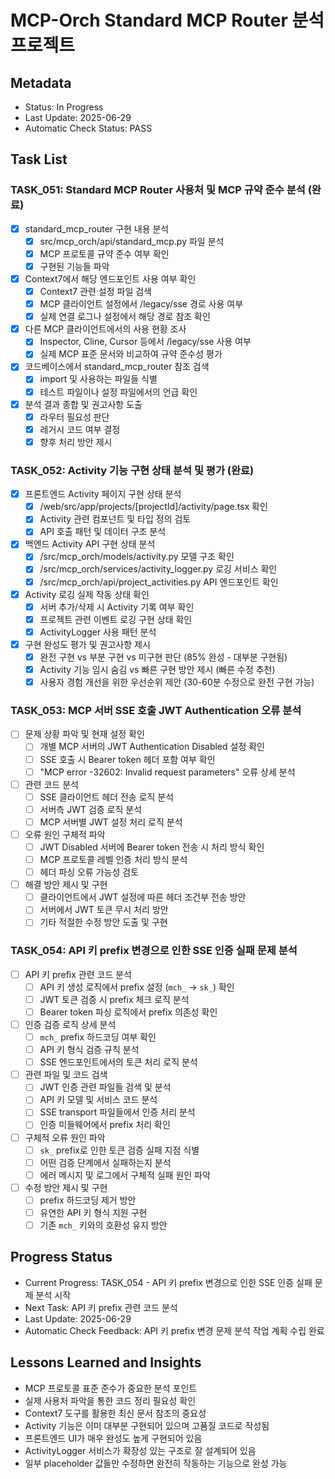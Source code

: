 # MCP-Orch Standard MCP Router 분석 프로젝트

## Metadata
- Status: In Progress
- Last Update: 2025-06-29
- Automatic Check Status: PASS

## Task List

### TASK_051: Standard MCP Router 사용처 및 MCP 규약 준수 분석 (완료)
- [x] standard_mcp_router 구현 내용 분석
  - [x] src/mcp_orch/api/standard_mcp.py 파일 분석
  - [x] MCP 프로토콜 규약 준수 여부 확인
  - [x] 구현된 기능들 파악
- [x] Context7에서 해당 엔드포인트 사용 여부 확인
  - [x] Context7 관련 설정 파일 검색
  - [x] MCP 클라이언트 설정에서 /legacy/sse 경로 사용 여부
  - [x] 실제 연결 로그나 설정에서 해당 경로 참조 확인
- [x] 다른 MCP 클라이언트에서의 사용 현황 조사
  - [x] Inspector, Cline, Cursor 등에서 /legacy/sse 사용 여부
  - [x] 실제 MCP 표준 문서와 비교하여 규약 준수성 평가
- [x] 코드베이스에서 standard_mcp_router 참조 검색
  - [x] import 및 사용하는 파일들 식별
  - [x] 테스트 파일이나 설정 파일에서의 언급 확인
- [x] 분석 결과 종합 및 권고사항 도출
  - [x] 라우터 필요성 판단
  - [x] 레거시 코드 여부 결정
  - [x] 향후 처리 방안 제시

### TASK_052: Activity 기능 구현 상태 분석 및 평가 (완료)
- [x] 프론트엔드 Activity 페이지 구현 상태 분석
  - [x] /web/src/app/projects/[projectId]/activity/page.tsx 확인
  - [x] Activity 관련 컴포넌트 및 타입 정의 검토
  - [x] API 호출 패턴 및 데이터 구조 분석
- [x] 백엔드 Activity API 구현 상태 분석
  - [x] /src/mcp_orch/models/activity.py 모델 구조 확인
  - [x] /src/mcp_orch/services/activity_logger.py 로깅 서비스 확인
  - [x] /src/mcp_orch/api/project_activities.py API 엔드포인트 확인
- [x] Activity 로깅 실제 작동 상태 확인
  - [x] 서버 추가/삭제 시 Activity 기록 여부 확인
  - [x] 프로젝트 관련 이벤트 로깅 구현 상태 확인
  - [x] ActivityLogger 사용 패턴 분석
- [x] 구현 완성도 평가 및 권고사항 제시
  - [x] 완전 구현 vs 부분 구현 vs 미구현 판단 (85% 완성 - 대부분 구현됨)
  - [x] Activity 기능 임시 숨김 vs 빠른 구현 방안 제시 (빠른 수정 추천)
  - [x] 사용자 경험 개선을 위한 우선순위 제안 (30-60분 수정으로 완전 구현 가능)

### TASK_053: MCP 서버 SSE 호출 JWT Authentication 오류 분석
- [ ] 문제 상황 파악 및 현재 설정 확인
  - [ ] 개별 MCP 서버의 JWT Authentication Disabled 설정 확인
  - [ ] SSE 호출 시 Bearer token 헤더 포함 여부 확인
  - [ ] "MCP error -32602: Invalid request parameters" 오류 상세 분석
- [ ] 관련 코드 분석
  - [ ] SSE 클라이언트 헤더 전송 로직 분석
  - [ ] 서버측 JWT 검증 로직 분석
  - [ ] MCP 서버별 JWT 설정 처리 로직 분석
- [ ] 오류 원인 구체적 파악
  - [ ] JWT Disabled 서버에 Bearer token 전송 시 처리 방식 확인
  - [ ] MCP 프로토콜 레벨 인증 처리 방식 분석
  - [ ] 헤더 파싱 오류 가능성 검토
- [ ] 해결 방안 제시 및 구현
  - [ ] 클라이언트에서 JWT 설정에 따른 헤더 조건부 전송 방안
  - [ ] 서버에서 JWT 토큰 무시 처리 방안
  - [ ] 기타 적절한 수정 방안 도출 및 구현

### TASK_054: API 키 prefix 변경으로 인한 SSE 인증 실패 문제 분석
- [ ] API 키 prefix 관련 코드 분석
  - [ ] API 키 생성 로직에서 prefix 설정 (`mch_` → `sk_`) 확인
  - [ ] JWT 토큰 검증 시 prefix 체크 로직 분석
  - [ ] Bearer token 파싱 로직에서 prefix 의존성 확인
- [ ] 인증 검증 로직 상세 분석
  - [ ] `mch_` prefix 하드코딩 여부 확인
  - [ ] API 키 형식 검증 규칙 분석
  - [ ] SSE 엔드포인트에서의 토큰 처리 로직 분석
- [ ] 관련 파일 및 코드 검색
  - [ ] JWT 인증 관련 파일들 검색 및 분석
  - [ ] API 키 모델 및 서비스 코드 분석
  - [ ] SSE transport 파일들에서 인증 처리 분석
  - [ ] 인증 미들웨어에서 prefix 처리 확인
- [ ] 구체적 오류 원인 파악
  - [ ] `sk_` prefix로 인한 토큰 검증 실패 지점 식별
  - [ ] 어떤 검증 단계에서 실패하는지 분석
  - [ ] 에러 메시지 및 로그에서 구체적 실패 원인 파악
- [ ] 수정 방안 제시 및 구현
  - [ ] prefix 하드코딩 제거 방안
  - [ ] 유연한 API 키 형식 지원 구현
  - [ ] 기존 `mch_` 키와의 호환성 유지 방안

## Progress Status
- Current Progress: TASK_054 - API 키 prefix 변경으로 인한 SSE 인증 실패 문제 분석 시작  
- Next Task: API 키 prefix 관련 코드 분석
- Last Update: 2025-06-29
- Automatic Check Feedback: API 키 prefix 변경 문제 분석 작업 계획 수립 완료

## Lessons Learned and Insights
- MCP 프로토콜 표준 준수가 중요한 분석 포인트
- 실제 사용처 파악을 통한 코드 정리 필요성 확인
- Context7 도구를 활용한 최신 문서 참조의 중요성
- Activity 기능은 이미 대부분 구현되어 있으며 고품질 코드로 작성됨
- 프론트엔드 UI가 매우 완성도 높게 구현되어 있음
- ActivityLogger 서비스가 확장성 있는 구조로 잘 설계되어 있음
- 일부 placeholder 값들만 수정하면 완전히 작동하는 기능으로 완성 가능